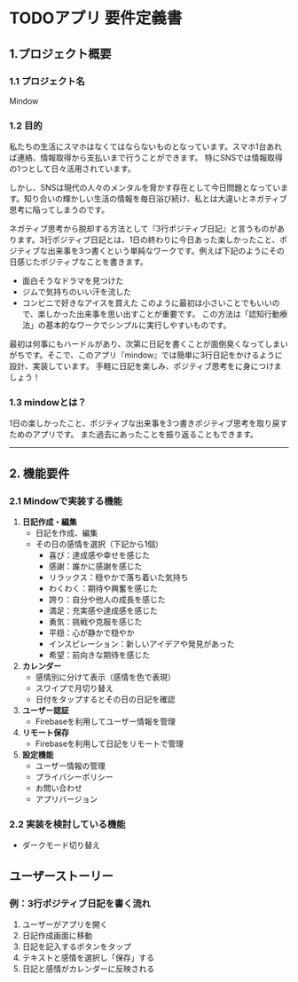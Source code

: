 # TODOアプリ 要件定義書

## 1.プロジェクト概要

### 1.1 プロジェクト名

Mindow

### 1.2 目的

私たちの生活にスマホはなくてはならないものとなっています。スマホ1台あれば連絡、情報取得から支払いまで行うことができます。
特にSNSでは情報取得の1つとして日々活用されています。

しかし、SNSは現代の人々のメンタルを脅かす存在として今日問題となっています。知り合いの輝かしい生活の情報を毎日浴び続け、私とは大違いとネガティブ思考に陥ってしまうのです。

ネガティブ思考から脱却する方法として『3行ポジティブ日記』と言うものがあります。3行ポジティブ日記とは、1日の終わりに今日あった楽しかったこと、ポジティブな出来事を3つ書くという単純なワークです。例えば下記のようにその日感じたポジティブなことを書きます。
- 面白そうなドラマを見つけた
- ジムで気持ちのいい汗を流した
- コンビニで好きなアイスを買えた
このように最初は小さいことでもいいので、楽しかった出来事を思い出すことが重要です。
この方法は「認知行動療法」の基本的なワークでシンプルに実行しやすいものです。

最初は何事にもハードルがあり、次第に日記を書くことが面倒臭くなってしまいがちです。そこで、このアプリ『mindow』では簡単に3行日記をかけるように設計、実装しています。
手軽に日記を楽しみ、ポジティブ思考をに身につけましょう！

### 1.3 mindowとは？
1日の楽しかったこと、ポジティブな出来事を3つ書きポジティブ思考を取り戻すためのアプリです。
また過去にあったことを振り返ることもできます。

---

## 2. 機能要件

### 2.1 Mindowで実装する機能
1. **日記作成・編集**
    - 日記を作成、編集
    - その日の感情を選択（下記から1個）
        - 喜び：達成感や幸せを感じた
        - 感謝：誰かに感謝を感じた
        - リラックス：穏やかで落ち着いた気持ち
        - わくわく：期待や興奮を感じた
        - 誇り：自分や他人の成長を感じた
        - 満足：充実感や達成感を感じた
        - 勇気：挑戦や克服を感じた
        - 平穏：心が静かで穏やか
        - インスピレーション：新しいアイデアや発見があった
        - 希望：前向きな期待を感じた
2. **カレンダー**
    - 感情別に分けて表示（感情を色で表現）
    - スワイプで月切り替え
    - 日付をタップするとその日の日記を確認
3. **ユーザー認証**
    - Firebaseを利用してユーザー情報を管理
4. **リモート保存**
    - Firebaseを利用して日記をリモートで管理
5. **設定機能**
    - ユーザー情報の管理
    - プライバシーポリシー
    - お問い合わせ
    - アプリバージョン

### 2.2 実装を検討している機能
- ダークモード切り替え

## ユーザーストーリー

### 例：3行ポジティブ日記を書く流れ
1. ユーザーがアプリを開く
2. 日記作成画面に移動
3. 日記を記入するボタンをタップ
4. テキストと感情を選択し「保存」する
5. 日記と感情がカレンダーに反映される